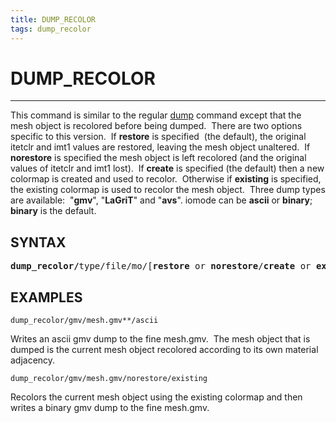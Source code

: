 ```yaml
---
title: DUMP_RECOLOR
tags: dump_recolor
---
```


# DUMP_RECOLOR

------------------

This command is similar to the regular [dump](DUMP2.md) command except
that the mesh object is recolored before being dumped.  There are two
options specific to this version.  If **restore** is specified  (the
default), the original itetclr and imt1 values are restored, leaving the
mesh object unaltered.  If **norestore** is specified the mesh object is
left recolored (and the original values of itetclr and imt1 lost).  If
**create** is specified (the default) then a new colormap is created and
used to recolor.  Otherwise if **existing** is specified, the existing
colormap is used to recolor the mesh object.  Three dump types are
available:  "**gmv**", "**LaGriT**" and "**avs**". iomode can be
**ascii** or **binary**; **binary** is the default.

## SYNTAX

<pre>
<b>dump_recolor/</b>type/file/mo/[<b>restore</b> or <b>norestore</b>/<b>create</b> or <b>existing</b> /imode
</pre>

## EXAMPLES

```
dump_recolor/gmv/mesh.gmv**/ascii
```

 Writes an ascii gmv dump to the fine mesh.gmv.  The mesh object that
 is dumped is the current mesh object recolored according to its own
 material adjacency.
 
```
dump_recolor/gmv/mesh.gmv/norestore/existing
```

 Recolors the current mesh object using the existing colormap and then
 writes a binary gmv dump to the fine mesh.gmv.
